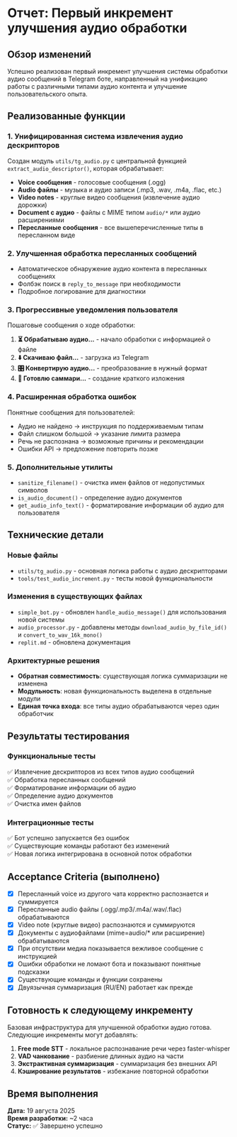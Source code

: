 # Отчет: Первый инкремент улучшения аудио обработки

## Обзор изменений

Успешно реализован первый инкремент улучшения системы обработки аудио сообщений в Telegram боте, направленный на унификацию работы с различными типами аудио контента и улучшение пользовательского опыта.

## Реализованные функции

### 1. Унифицированная система извлечения аудио дескрипторов

Создан модуль `utils/tg_audio.py` с центральной функцией `extract_audio_descriptor()`, которая обрабатывает:

- **Voice сообщения** - голосовые сообщения (.ogg)
- **Audio файлы** - музыка и аудио записи (.mp3, .wav, .m4a, .flac, etc.)
- **Video notes** - круглые видео сообщения (извлечение аудио дорожки)
- **Document с аудио** - файлы с MIME типом `audio/*` или аудио расширениями
- **Пересланные сообщения** - все вышеперечисленные типы в пересланном виде

### 2. Улучшенная обработка пересланных сообщений

- Автоматическое обнаружение аудио контента в пересланных сообщениях
- Фолбэк поиск в `reply_to_message` при необходимости
- Подробное логирование для диагностики

### 3. Прогрессивные уведомления пользователя

Пошаговые сообщения о ходе обработки:
1. **⏳ Обрабатываю аудио...** - начало обработки с информацией о файле
2. **⬇️ Скачиваю файл...** - загрузка из Telegram
3. **🎛️ Конвертирую аудио...** - преобразование в нужный формат
4. **📝 Готовлю саммари...** - создание краткого изложения

### 4. Расширенная обработка ошибок

Понятные сообщения для пользователей:
- Аудио не найдено → инструкция по поддерживаемым типам
- Файл слишком большой → указание лимита размера
- Речь не распознана → возможные причины и рекомендации
- Ошибки API → предложение повторить позже

### 5. Дополнительные утилиты

- `sanitize_filename()` - очистка имен файлов от недопустимых символов
- `is_audio_document()` - определение аудио документов
- `get_audio_info_text()` - форматирование информации об аудио для пользователя

## Технические детали

### Новые файлы
- `utils/tg_audio.py` - основная логика работы с аудио дескрипторами
- `tools/test_audio_increment.py` - тесты новой функциональности

### Изменения в существующих файлах
- `simple_bot.py` - обновлен `handle_audio_message()` для использования новой системы
- `audio_processor.py` - добавлены методы `download_audio_by_file_id()` и `convert_to_wav_16k_mono()`
- `replit.md` - обновлена документация

### Архитектурные решения
- **Обратная совместимость**: существующая логика суммаризации не изменена
- **Модульность**: новая функциональность выделена в отдельные модули
- **Единая точка входа**: все типы аудио обрабатываются через один обработчик

## Результаты тестирования

### Функциональные тесты
✅ Извлечение дескрипторов из всех типов аудио сообщений  
✅ Обработка пересланных сообщений  
✅ Форматирование информации об аудио  
✅ Определение аудио документов  
✅ Очистка имен файлов  

### Интеграционные тесты
✅ Бот успешно запускается без ошибок  
✅ Существующие команды работают без изменений  
✅ Новая логика интегрирована в основной поток обработки  

## Acceptance Criteria (выполнено)

- [x] Пересланный voice из другого чата корректно распознается и суммируется
- [x] Пересланные audio файлы (.ogg/.mp3/.m4a/.wav/.flac) обрабатываются
- [x] Video note (круглые видео) распознаются и суммируются
- [x] Документы с аудиофайлами (mime=audio/* или расширение) обрабатываются
- [x] При отсутствии медиа показывается вежливое сообщение с инструкцией
- [x] Ошибки обработки не ломают бота и показывают понятные подсказки
- [x] Существующие команды и функции сохранены
- [x] Двуязычная суммаризация (RU/EN) работает как прежде

## Готовность к следующему инкременту

Базовая инфраструктура для улучшенной обработки аудио готова. Следующие инкременты могут добавлять:

1. **Free mode STT** - локальное распознавание речи через faster-whisper
2. **VAD чанкование** - разбиение длинных аудио на части
3. **Экстрактивная суммаризация** - суммаризация без внешних API
4. **Кэширование результатов** - избежание повторной обработки

## Время выполнения
**Дата:** 19 августа 2025  
**Время разработки:** ~2 часа  
**Статус:** ✅ Завершено успешно